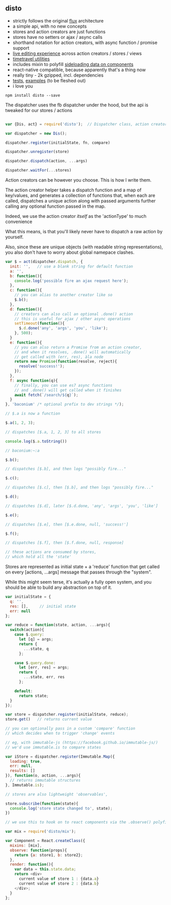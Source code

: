 disto
---

- strictly follows the original [flux](http://facebook.github.io/flux) architecture
- a simple api, with no new concepts
- stores and action creators are just functions
- stores have no setters or ajax / async calls
- shorthand notation for action creators, with async function / promise support
- [live editing experience](https://github.com/threepointone/disto-hot-loader) across action creators / stores / views
- [timetravel utilities](https://github.com/threepointone/disto-example/blob/master/_rest/record.js)
- includes mixin to polyfill [sideloading data on components](https://github.com/facebook/react/issues/3398)
- react-native compatible, because apparently that's a thing now
- really tiny - 2k gzipped, incl. dependencies
- [tests](https://github.com/threepointone/disto/blob/master/test/index.js), [examples](https://github.com/threepointone/disto-example) (to be fleshed out)
- i love you

`npm install disto --save`

The dispatcher uses the fb dispatcher under the hood,
but the api is tweaked for our stores / actions

```js

var {Dis, act} = require('disto');  // Dispatcher class, action creator helper

var dispatcher = new Dis();

dispatcher.register(initialState, fn, compare)

dispatcher.unregister(store)

dispatcher.dispatch(action, ...args)

dispatcher.waitFor(...stores)
```

Action creators can be however you choose. This is how I write them.

The action creator helper takes a dispatch function and a map of key/values,
and generates a collection of functions that, when each are called,
dispatches a unique action along with passed arguments
further calling any optional function passed in the map.

Indeed, we use the action creator *itself* as the 'actionType'
to much convenience

What this means, is that you'll likely
never have to dispatch a raw action by yourself.

Also, since these are unique objects (with readable string representations),
you also don't have to worry about global namepace clashes.

```js
var $ = act(dispatcher.dispatch, {
  init: '',   // use a blank string for default function
  a: '',
  b: function(){
    console.log('possible fire an ajax request here');
  },
  c: function(){
    // you can alias to another creator like so
    $.b();
  },
  d: function(){
    // creators can also call an optional .done() action
    // this is useful for ajax / other async operations
    setTimeout(function(){
      $.d.done('any', 'args', 'you', 'like');
    }, 500);
  }
  e: function(){
    // you can also return a Promise from an action creator,
    // and when it resolves, .done() will automatically
    // get called with (err, res), àla node
    return new Promise(function(resolve, reject){
      resolve('success!');
    });
  },
  f: async function(q){
    // finally, you can use es7 async functions
    // and .done() will get called when it finishes
    await fetch(`/search/${q}`);
  }
}, 'baconium' /* optional prefix to dev strings */);

// $.a is now a function

$.a(1, 2, 3);

// dispatches [$.a, 1, 2, 3] to all stores

console.log($.a.toString())

// baconium:~:a

$.b();

// dispatches [$.b], and then logs "possibly fire..."

$.c();

// dispatches [$.c], then [$.b], and then logs "possibly fire..."

$.d();

// dispatches [$.d], later [$.d.done, 'any', 'args', 'you', 'like']

$.e();

// dispatches [$.e], then [$.e.done, null, 'success!']

$.f();

// dispatches [$.f], then [$.f.done, null, response]

// these actions are consumed by stores,
// which hold all the 'state'
```

Stores are represented as initial state + a 'reduce' function
that get called on every [actions, ...args] message
that passes through the "system".

While this might seem terse, it's actually a fully open system,
and you should be able to build any abstraction on top of it.

```js
var initialState = {
  q: '',
  res: [],     // initial state
  err: null
};

var reduce = function(state, action, ...args){
  switch(action){
    case $.query:
      let [q] = args;
      return {
        ...state, q
      };

    case $.query.done:
      let [err, res] = args;
      return {
        ...state, err, res
      };

    default:
      return state;
  }
});

var store = dispatcher.register(initialState, reduce);
store.get()   // returns current value

// you can optionally pass in a custom 'compare' function
// which decides when to trigger 'change' events

// eg, with immutable-js (https://facebook.github.io/immutable-js/)
// we'd use immutable.is to compare states

var iStore = dispatcher.register(Immutable.Map({
  loading: true,
  err: null,
  results: []
}), function(o, action, ...args){
  // returns immutable structures
}, Immutable.is);

// stores are also lightweight 'observables',

store.subscribe(function(state){
  console.log('store state changed to', state);
})

// we use this to hook on to react components via the .observe() polyfill

var mix = require('disto/mix');

var Component = React.createClass({
  mixins: [mix],
  observe: function(props){
    return {a: store1, b: store2};
  },
  render: function(){
    var data = this.state.data;
    return <div>
      current value of store 1 : {data.a}
      current value of store 2 : {data.b}
    </div>;
  }
};

```
